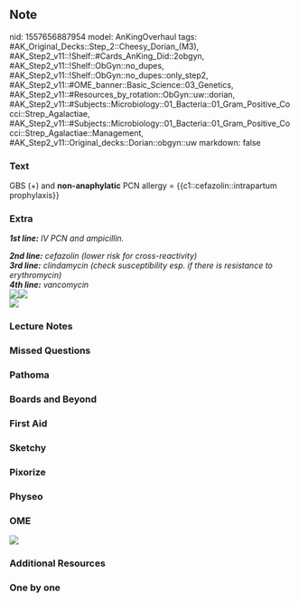 ## Note
nid: 1557656887954
model: AnKingOverhaul
tags: #AK_Original_Decks::Step_2::Cheesy_Dorian_(M3), #AK_Step2_v11::!Shelf::#Cards_AnKing_Did::2obgyn, #AK_Step2_v11::!Shelf::ObGyn::no_dupes, #AK_Step2_v11::!Shelf::ObGyn::no_dupes::only_step2, #AK_Step2_v11::#OME_banner::Basic_Science::03_Genetics, #AK_Step2_v11::#Resources_by_rotation::ObGyn::uw::dorian, #AK_Step2_v11::#Subjects::Microbiology::01_Bacteria::01_Gram_Positive_Cocci::Strep_Agalactiae, #AK_Step2_v11::#Subjects::Microbiology::01_Bacteria::01_Gram_Positive_Cocci::Strep_Agalactiae::Management, #AK_Step2_v11::Original_decks::Dorian::obgyn::uw
markdown: false

### Text
GBS (+) and <b>non-anaphylatic</b> PCN allergy =
{{c1::cefazolin::intrapartum prophylaxis}}

### Extra
<i><b>1st line:</b> IV PCN and ampicillin.</i>
<div>
  <i><b>2nd line:</b> cefazolin (lower risk for
  cross-reactivity)</i>
</div>
<div>
  <i><b>3rd line:</b> clindamycin (check susceptibility esp. if
  there is resistance to erythromycin)</i>
</div>
<div>
  <i><b>4th line:</b> vancomycin</i>
</div>
<div>
  <i><img src="paste-5660766896476.jpg"><img src=
  "paste-48846663057828.jpg"></i>
</div>
<div>
  <i><img src="gbs%20(1).png"></i>
</div>

### Lecture Notes


### Missed Questions


### Pathoma


### Boards and Beyond


### First Aid


### Sketchy


### Pixorize


### Physeo


### OME
<div class="ome-widget">
  <a href="https://onlinemeded.org/spa/obgyn?ref=anki"><img src=
  "_OME_AnkiFlashcards_Topic_4.png"></a>
</div>

### Additional Resources


### One by one

